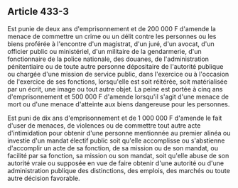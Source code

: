 Article 433-3
----
Est punie de deux ans d'emprisonnement et de 200 000 F d'amende la menace de
commettre un crime ou un délit contre les personnes ou les biens proférée à
l'encontre d'un magistrat, d'un juré, d'un avocat, d'un officier public ou
ministériel, d'un militaire de la gendarmerie, d'un fonctionnaire de la police
nationale, des douanes, de l'administration pénitentiaire ou de toute autre
personne dépositaire de l'autorité publique ou chargée d'une mission de service
public, dans l'exercice ou à l'occasion de l'exercice de ses fonctions,
lorsqu'elle est soit réitérée, soit matérialisée par un écrit, une image ou tout
autre objet. La peine est portée à cinq ans d'emprisonnement et 500 000 F
d'amende lorsqu'il s'agit d'une menace de mort ou d'une menace d'atteinte aux
biens dangereuse pour les personnes.

Est puni de dix ans d'emprisonnement et de 1 000 000 F d'amende le fait d'user
de menaces, de violences ou de commettre tout autre acte d'intimidation pour
obtenir d'une personne mentionnée au premier alinéa ou investie d'un mandat
électif public soit qu'elle accomplisse ou s'abstienne d'accomplir un acte de sa
fonction, de sa mission ou de son mandat, ou facilité par sa fonction, sa
mission ou son mandat, soit qu'elle abuse de son autorité vraie ou supposée en
vue de faire obtenir d'une autorité ou d'une administration publique des
distinctions, des emplois, des marchés ou toute autre décision favorable.
